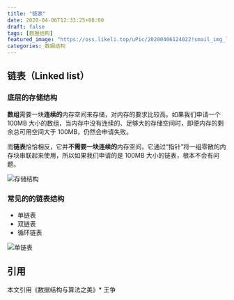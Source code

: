 ```yaml
---
title: "链表"
date: 2020-04-06T12:33:25+08:00
draft: false
tags: [数据结构]
featured_image: "https://oss.likeli.top/uPic/20200406124022!smail_img_likeli"
categories: 数据结构
---
```


## 链表（Linked list）

### 底层的存储结构

**数组**需要一块**连续的**内存空间来存储，对内存的要求比较高。如果我们申请一个 100MB 大小的数组，当内存中没有连续的、足够大的存储空间时，即便内存的剩余总可用空间大于 100MB，仍然会申请失败。

而**链表**恰恰相反，它并**不需要一块连续的**内存空间，它通过“指针”将一组零散的内存块串联起来使用，所以如果我们申请的是 100MB 大小的链表，根本不会有问题。

![存储结构](https://oss.likeli.top/uPic/20200406124433!smail_img_likeli)

### 常见的的链表结构

* 单链表
* 双链表
* 循环链表

![单链表](https://oss.likeli.top/uPic/20200406124453!smail_img_likeli)



## 引用

本文引用《数据结构与算法之美》* 王争